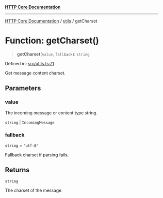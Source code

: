 [**HTTP Core Documentation**](../../README.md)

***

[HTTP Core Documentation](../../README.md) / [utils](../README.md) / getCharset

# Function: getCharset()

> **getCharset**(`value`, `fallback`): `string`

Defined in: [src/utils.ts:71](https://github.com/stonemjs/http-core/blob/6577700bdede2420a5df45a338635c35547070ea/src/utils.ts#L71)

Get message content charset.

## Parameters

### value

The incoming message or content type string.

`string` | `IncomingMessage`

### fallback

`string` = `'utf-8'`

Fallback charset if parsing fails.

## Returns

`string`

The charset of the message.
